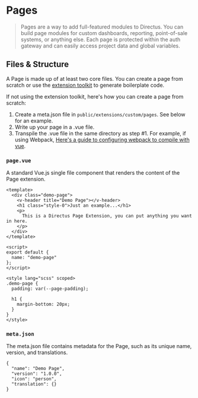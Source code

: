 # Pages

> Pages are a way to add full-featured modules to Directus. You can build page modules for custom dashboards, reporting, point-of-sale systems, or anything else. Each page is protected within the auth gateway and can easily access project data and global variables.

## Files & Structure

A Page is made up of at least two core files. You can create a page from scratch or use the [extension toolkit](https://github.com/directus/extension-toolkit) to generate boilerplate code.

If not using the extension toolkit, here's how you can create a page from scratch:
1. Create a meta.json file in `public/extensions/custom/pages`. See below for an example.
2. Write up your page in a .vue file.
3. Transpile the .vue file in the same directory as step #1.
   For example, if using Webpack, [Here's a guide to configuring webpack to compile with vue](https://medium.com/js-dojo/how-to-configure-webpack-4-with-vuejs-a-complete-guide-209e943c4772).

### `page.vue`

A standard Vue.js single file component that renders the content of the Page extension.

```vue
<template>
  <div class="demo-page">
    <v-header title="Demo Page"></v-header>
    <h1 class="style-0">Just an example...</h1>
    <p>
      This is a Directus Page Extension, you can put anything you want in here.
    </p>
  </div>
</template>

<script>
export default {
  name: "demo-page"
};
</script>

<style lang="scss" scoped>
.demo-page {
  padding: var(--page-padding);

  h1 {
    margin-bottom: 20px;
  }
}
</style>
```

### `meta.json`

The meta.json file contains metadata for the Page, such as its unique name, version, and translations.

```vue
{
  "name": "Demo Page",
  "version": "1.0.0",
  "icon": "person",
  "translation": {}
}
```
